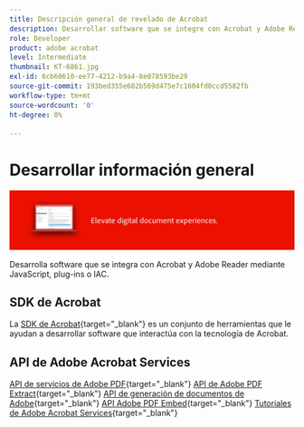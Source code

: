 ```yaml
---
title: Descripción general de revelado de Acrobat
description: Desarrollar software que se integre con Acrobat y Adobe Reader mediante JavaScript, plugins o IAC
role: Developer
product: adobe acrobat
level: Intermediate
thumbnail: KT-6861.jpg
exl-id: 6cb60610-ee77-4212-b9a4-8e078593be29
source-git-commit: 193bed355e602b569d475e7c1604fd0ccd5582fb
workflow-type: tm+mt
source-wordcount: '0'
ht-degree: 0%

---
```


# Desarrollar información general

![Imagen de revelado de Acrobat](../assets/Hero-Develop.png)

Desarrolla software que se integra con Acrobat y Adobe Reader mediante JavaScript, plug-ins o IAC.

## SDK de Acrobat

La [SDK de Acrobat](https://opensource.adobe.com/dc-acrobat-sdk-docs/acrobatsdk/){target="_blank"} es un conjunto de herramientas que le ayudan a desarrollar software que interactúa con la tecnología de Acrobat.

## API de Adobe Acrobat Services

[API de servicios de Adobe PDF](https://developer.adobe.com/document-services/apis/pdf-services/){target="_blank"}
[API de Adobe PDF Extract](https://developer.adobe.com/document-services/apis/pdf-extract/){target="_blank"}
[API de generación de documentos de Adobe](https://developer.adobe.com/document-services/apis/doc-generation/){target="_blank"}
[API Adobe PDF Embed](https://developer.adobe.com/document-services/apis/pdf-embed/){target="_blank"}
[Tutoriales de Adobe Acrobat Services](https://experienceleague.adobe.com/docs/acrobat-services-learn/tutorials/overview.html){target="_blank"}
